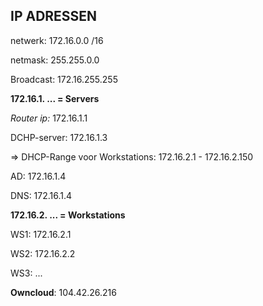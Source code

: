 
## IP ADRESSEN
netwerk: 172.16.0.0 /16

netmask: 255.255.0.0 

Broadcast: 172.16.255.255



**172.16.1. ... = Servers**

*Router ip:* 172.16.1.1

DCHP-server: 172.16.1.3

=> DHCP-Range voor Workstations: 172.16.2.1 - 172.16.2.150

AD: 172.16.1.4

DNS: 172.16.1.4

**172.16.2. ... = Workstations**

WS1: 172.16.2.1

WS2: 172.16.2.2

WS3: ... 


**Owncloud**:
104.42.26.216
